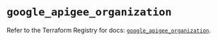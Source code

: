 # `google_apigee_organization`

Refer to the Terraform Registry for docs: [`google_apigee_organization`](https://registry.terraform.io/providers/hashicorp/google/6.39.0/docs/resources/apigee_organization).

